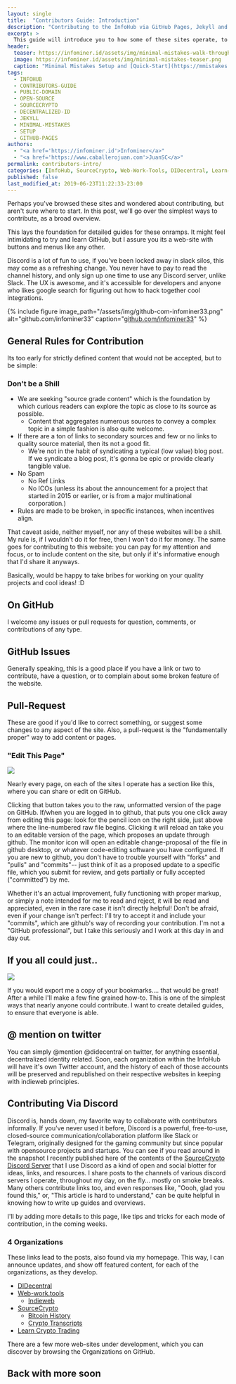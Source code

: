 ```yaml
---
layout: single
title:  "Contributors Guide: Introduction"
description: "Contributing to the InfoHub via GitHub Pages, Jekyll and Minimal Mistakes."
excerpt: >
  This guide will introduce you to how some of these sites operate, to encourage participation. From the simplest way to begin contributing, to an overview of how I'm using Minimal Mistakes, and Publishing Content for Free via GitHub Pages.
header:
  teaser: https://infominer.id/assets/img/minimal-mistakes-walk-through.png
  image: https://infominer.id/assets/img/minimal-mistakes-teaser.png
  caption: "Minimal Mistakes Setup and [Quick-Start](https://mmistakes.github.io/minimal-mistakes/docs/quick-start-guide/) for the ⧉InfoHub⧉."
tags: 
  - INFOHUB
  - CONTRIBUTORS-GUIDE
  - PUBLIC-DOMAIN
  - OPEN-SOURCE
  - SOURCECRYPTO
  - DECENTRALIZED-ID
  - JEKYLL
  - MINIMAL-MISTAKES
  - SETUP
  - GITHUB-PAGES
authors: 
  - "<a href='https://infominer.id'>Infominer</a>"
  - "<a href='https://www.caballerojuan.com'>JuanSC</a>"
permalink: contributors-intro/
categories: [InfoHub, SourceCrypto, Web-Work-Tools, DIDecentral, Learn-Crypto-Trading]
published: false
last_modified_at: 2019-06-23T11:22:33-23:00
---
```


Perhaps you've browsed these sites and wondered about contributing, but aren't sure where to start. In this post, we'll go over the simplest ways to contribute, as a broad overview.

This lays the foundation for detailed guides for these onramps. It might feel intimidating to try and learn GitHub, but I assure you its a web-site with buttons and menus like any other.

Discord is a lot of fun to use, if you've been locked away in slack silos, this may come as a refreshing change. You never have to pay to read the channel history, and only sign up one time to use any Discord server, unlike Slack. The UX is awesome, and it's accessible for developers and anyone who likes google search for figuring out how to hack together cool integrations.

{% include figure image_path="/assets/img/github-com-infominer33.png" alt="github.com/infominer33" caption="[github.com/infominer33](https://github.com/infominer33)" %}


## General Rules for Contribution

Its too early for strictly defined content that would not be accepted, but to be simple:

### Don't be a Shill

* We are seeking "source grade content" which is the foundation by which curious readers can explore the topic as close to its source as possible.
  * Content that aggregates numerous sources to convey a complex topic in a simple fashion is also quite welcome.
* If there are a ton of links to secondary sources and few or no links to quality source material, then its not a good fit.
  * We're not in the habit of syndicating a typical (low value) blog post. If we syndicate a blog post, it's gonna be epic or provide clearly tangible value.
* No Spam
  * No Ref Links
  * No ICOs (unless its about the announcement for a project that started in 2015 or earlier, or is from a major multinational corporation.)
* Rules are made to be broken, in specific instances, when incentives align.

That caveat aside, neither myself, nor any of these websites will be a shill. My rule is, if I wouldn't do it for free, then I won't do it for money. The same goes for contributing to this website: you can pay for my attention and focus, or to include content on the site, but only if it's informative enough that I'd share it anyways. 

Basically, would be happy to take bribes for working on your quality projects and cool ideas! :D


## On GitHub
I welcome any issues or pull requests for question, comments, or contributions of any type. 


## GitHub Issues

Generally speaking, this is a good place if you have a link or two to contribute, have a question, or to complain about some broken feature of the website.

## Pull-Request

These are good if you'd like to correct something, or suggest some changes to any aspect of the site. Also, a pull-request is the "fundamentally proper" way to add content or pages.

### "Edit This Page" 

![](https://imgur.com/t0Si4aE.png)

Nearly every page, on each of the sites I operate has a section like this, where you can share or edit on GitHub.

Clicking that button takes you to the raw, unformatted version of the page on GitHub. If/when you are logged in to github, that puts you one click away from editing this page: look for the pencil icon on the right side, just above where the line-numbered raw file begins.  Clicking it will reload an take you to an editable version of the page, which proposes an update through github.  The monitor icon will open an editable change-proposal of the file in github desktop, or whatever code-editing software you have configured.  If you are new to github, you don't have to trouble yourself with "forks" and "pulls" and "commits"-- just think of it as a proposed update to a specific file, which you submit for review, and gets partially or fully accepted ("committed") by me.

Whether it's an actual improvement, fully functioning with proper markup, or simply a note intended for me to read and reject, it will be read and appreciated, even in the rare case it isn't directly helpful! Don't be afraid, even if your change isn't perfect: I'll try to accept it and include your "commits", which are github's way of recording your contribution. I'm not a "GitHub professional", but I take this seriously and I work at this day in and day out.

## If you all could just..

![](https://infominer.id/bookmark-donations/that-would-be-great.jpg)

If you would export me a copy of your bookmarks.... that would be great! After a while I'll make a few fine grained how-to. This is one of the simplest ways that nearly anyone could contribute. I want to create detailed guides, to ensure that everyone is able.

## @ mention on twitter

You can simply @mention @didecentral on twitter, for anything essential, decentralized identity related. Soon, each organization within the InfoHub will have it's own Twitter account, and the history of each of those accounts will be preserved and republished on their respective websites in keeping with indieweb principles.

## Contributing Via Discord

Discord is, hands down, my favorite way to collaborate with contributors informally. If you've never used it before, Discord is a powerful, free-to-use, closed-source communication/collaboration platform like Slack or Telegram, originally designed for the gaming community but since popular with opensource projects and startups. You can see if you read around in the snapshot I recently published here of the contents of the [SourceCrypto Discord Server](https://SourceCrypto.pub/discolog/) that I use Discord as a kind of open and social blotter for ideas, links, and resources. I share posts to the channels of various discord servers I operate, throughout my day, on the fly... mostly on smoke breaks. Many others contribute links too, and even responses like, "Oooh, glad you found this," or, "This article is hard to understand," can be quite helpful in knowing how to write up guides and overviews. 

I'll by adding more details to this page, like tips and tricks for each mode of contribution, in the coming weeks.

### 4 Organizations

These links lead to the posts, also found via my homepage. This way, I can announce updates, and show off featured content, for each of the organizations, as they develop.

* [DIDecentral](/identity-decentralized/)
* [Web-work.tools](/web-work-tools/)
  * [Indieweb](/web-work-tools/#web-work-toolsindieweb)
* [SourceCrypto](/source-crypto/)
  * [Bitcoin History](/source-crypto/#bitcoin-history)
  * [Crypto Transcripts](/source-crypto/#transcripts)
* [Learn Crypto Trading](/LCT-learn-crypto-trading/)

There are a few more web-sites under development, which you can discover by browsing the Organizations on GitHub.


## Back with more soon
